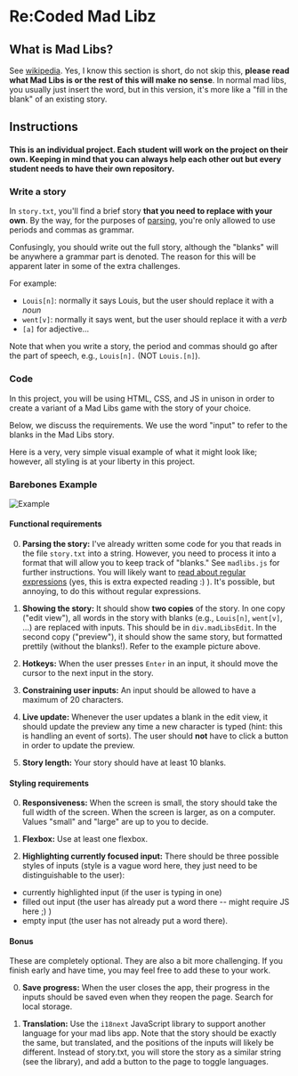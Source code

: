 # Re:Coded Mad Libz

## What is Mad Libs?

See [wikipedia](https://en.wikipedia.org/wiki/Mad_Libs). Yes, I know this section is short, do not skip this, **please read what Mad Libs is or the rest of this will make no sense**. In normal mad libs, you usually just insert the word, but in this version, it's more like a "fill in the blank" of an existing story.

## Instructions

#### This is an individual project. Each student will work on the project on their own. Keeping in mind that you can always help each other out but every student needs to have their own repository.

### Write a story

In `story.txt`, you'll find a brief story **that you need to replace with your own**. By the way, for the purposes of [parsing](https://en.wikipedia.org/wiki/Parsing), you're only allowed to use periods and commas as grammar.

Confusingly, you should write out the full story, although the "blanks" will be anywhere a grammar part is denoted. The reason for this will be apparent later in some of the extra challenges.

For example:

- `Louis[n]`: normally it says Louis, but the user should replace it with a _noun_
- `went[v]`: normally it says went, but the user should replace it with a _verb_
- `[a]` for adjective...

Note that when you write a story, the period and commas should go after the part of speech, e.g., `Louis[n].` (NOT `Louis.[n]`).

### Code   

In this project, you will be using HTML, CSS, and JS in unison in order to create a variant of a Mad Libs game with the story of your choice.

Below, we discuss the requirements. We use the word "input" to refer to the blanks in the Mad Libs story.

Here is a very, very simple visual example of what it might look like; however, all styling is at your liberty in this project.

### Barebones Example

![Example](https://i.imgur.com/ZRNvFC7.png)  

#### Functional requirements      

0. **Parsing the story:** I've already written some code for you that reads in the file `story.txt` into a string. However, you need to process it into a format that will allow you to keep track of "blanks." See `madlibs.js` for further instructions. You will likely want to [read about regular expressions](https://www.freecodecamp.org/learn/javascript-algorithms-and-data-structures/regular-expressions/) (yes, this is extra expected reading :) ). It's possible, but annoying, to do this without regular expressions.

1. **Showing the story:** It should show **two copies** of the story. In one copy ("edit view"),
   all words in the story with blanks (e.g., `Louis[n]`, `went[v]`, ...) are replaced with inputs. This should be in `div.madLibsEdit`. In the second copy ("preview"), it should show the same story, but formatted prettily (without the blanks!). Refer to the example picture above.

2. **Hotkeys:** When the user presses `Enter` in an input, it should move the cursor to the next input in the story.

3. **Constraining user inputs:** An input should be allowed to have a maximum of 20 characters.

4. **Live update:** Whenever the user updates a blank in the edit view, it should update the preview any time a new character is typed (hint: this is handling an event of sorts). The user should **not** have to click a button in order to update the preview.

5. **Story length:** Your story should have at least 10 blanks.

#### Styling requirements

0. **Responsiveness:** When the screen is small, the story should take the full width of the screen. When the screen is larger, as on a computer. Values "small" and "large" are up to you to decide.

1. **Flexbox:** Use at least one flexbox.

2. **Highlighting currently focused input:** There should be three possible styles of inputs (style is a vague word here, they just need to be distinguishable to the user):

- currently highlighted input (if the user is typing in one)
- filled out input (the user has already put a word there -- might require JS here ;) )
- empty input (the user has not already put a word there).

#### Bonus

These are completely optional. They are also a bit more challenging. If you
finish early and have time, you may feel free to add these to your work.

0. **Save progress:** When the user closes the app, their progress in the
   inputs should be saved even when they reopen the page. Search for local storage.

1. **Translation:** Use the `i18next` JavaScript library to support another
   language for your mad libs app. Note that the story should be exactly the
   same, but translated, and the positions of the inputs will likely be
   different. Instead of story.txt, you will store the story as a similar string
   (see the library), and add a button to the page to toggle languages.
